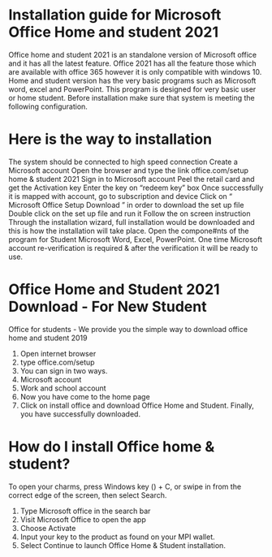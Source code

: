 # Installation guide for Microsoft Office Home and student 2021

Office home and student 2021 is an standalone version of Microsoft office and it has all the latest feature. Office 2021 has all the feature those which are available with office 365 however it is only compatible with windows 10. Home and student version has the very basic programs such as Microsoft word, excel and PowerPoint. This program is designed for very basic user or home student.  Before installation make sure that system is meeting the following configuration.

# Here is the way to installation
The system should be connected to high speed connection
Create a Microsoft account
Open the browser and type the link office.com/setup home & student 2021
Sign in to Microsoft account
Peel the retail card and get the Activation key
Enter the key on “redeem key” box
Once successfully it is mapped with account, go to subscription and device
Click on “ Microsoft Office Setup Download ” in order to download the set up file
Double click on the set up file and run it
Follow the on screen instruction
Through the installation wizard, full installation would be downloaded and this is how the installation will take place.
Open the compone#nts of the program for Student Microsoft Word, Excel, PowerPoint. One time Microsoft account re-verification is required & after the verification it will be ready to use.

# Office Home and Student 2021 Download - For New Student

Office for students - We provide you the simple way to download office home and student 2019

1. Open internet browser
2. type office.com/setup
3. You can sign in two ways.
4. Microsoft account
5. Work and school account
6. Now you have come to the home page
7. Click on install office and download Office Home and Student.
Finally, you have successfully downloaded.

# How do I install Office home & student?
To open your charms, press Windows key () + C, or swipe in from the correct edge of the screen, then select Search.
1. Type Microsoft office in the search bar
2. Visit Microsoft Office to open the app
3. Choose Activate
4. Input your key to the product as found on your MPI wallet.
5. Select Continue to launch Office Home & Student installation.

